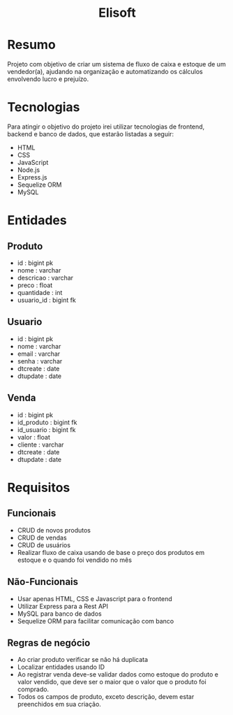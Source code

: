 # <p align="center"> Elisoft </p>

# Resumo

Projeto com objetivo de criar um sistema de fluxo de caixa e estoque de um vendedor(a), ajudando na organização e automatizando os cálculos envolvendo lucro e prejuízo.

# Tecnologias

Para atingir o objetivo do projeto irei utilizar tecnologias de frontend, backend e banco de dados, que estarão listadas a seguir:

- HTML
- CSS
- JavaScript
- Node.js
- Express.js
- Sequelize ORM
- MySQL

# Entidades

## Produto

- id : bigint pk
- nome : varchar
- descricao : varchar
- preco : float
- quantidade : int
- usuario_id : bigint fk

## Usuario

- id : bigint pk
- nome : varchar
- email : varchar
- senha : varchar
- dtcreate : date
- dtupdate : date

## Venda

- id : bigint pk
- id_produto : bigint fk
- id_usuario : bigint fk
- valor : float
- cliente : varchar
- dtcreate : date
- dtupdate : date

# Requisitos

## Funcionais

- CRUD de novos produtos
- CRUD de vendas
- CRUD de usuários
- Realizar fluxo de caixa usando de base o preço dos produtos em estoque e o quando foi vendido no mês

## Não-Funcionais

- Usar apenas HTML, CSS e Javascript para o frontend
- Utilizar Express para a Rest API
- MySQL para banco de dados
- Sequelize ORM para facilitar comunicação com banco

## Regras de negócio

- Ao criar produto verificar se não há duplicata
- Localizar entidades usando ID
- Ao registrar venda deve-se validar dados como estoque do produto e valor vendido, que deve ser o maior que o valor que o produto foi comprado.
- Todos os campos de produto, exceto descrição, devem estar preenchidos em sua criação.

